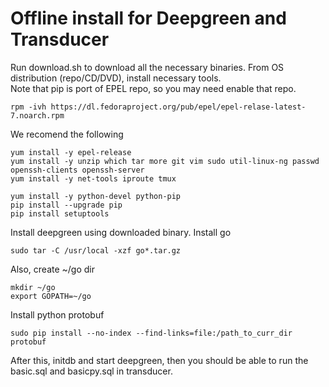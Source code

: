 Offline install for Deepgreen and Transducer
============================================

Run download.sh to download all the necessary binaries.
From OS distribution (repo/CD/DVD), install necessary tools.  
Note that pip is port of EPEL repo, so you may need enable 
that repo.
```
rpm -ivh https://dl.fedoraproject.org/pub/epel/epel-relase-latest-7.noarch.rpm
```

We recomend the following

```
yum install -y epel-release
yum install -y unzip which tar more git vim sudo util-linux-ng passwd openssh-clients openssh-server
yum install -y net-tools iproute tmux

yum install -y python-devel python-pip 
pip install --upgrade pip 
pip install setuptools
``` 

Install deepgreen using downloaded binary. 
Install go 
```
sudo tar -C /usr/local -xzf go*.tar.gz
```

Also, create ~/go dir
```
mkdir ~/go
export GOPATH=~/go
```

Install python protobuf
```
sudo pip install --no-index --find-links=file:/path_to_curr_dir protobuf
```

After this, initdb and start deepgreen, then you should be able to run the basic.sql and basicpy.sql in transducer.

